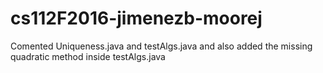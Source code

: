 # cs112F2016-jimenezb-moorej
Comented Uniqueness.java and testAlgs.java and also added the missing quadratic method inside testAlgs.java
